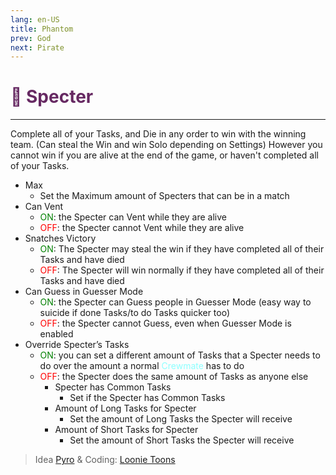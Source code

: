 ```yaml
---
lang: en-US
title: Phantom
prev: God
next: Pirate
---
```


# <font color="#662962">👻 <b>Specter</b></font> <Badge text="Chaos" type="tip" vertical="middle"/>
---

Complete all of your Tasks, and Die in any order to win with the winning team. (Can steal the Win and win Solo depending on Settings) 
However you cannot win if you are alive at the end of the game, or haven't completed all of your Tasks.
* Max
  * Set the Maximum amount of Specters that can be in a match
* Can Vent
  * <font color=green>ON</font>: the Specter can Vent while they are alive
  * <font color=red>OFF</font>: the Specter cannot Vent while they are alive
* Snatches Victory
  * <font color=green>ON</font>: The Specter may steal the win if they have completed all of their Tasks and have died
  * <font color=red>OFF</font>: The Specter will win normally if they have completed all of their Tasks and have died
* Can Guess in Guesser Mode
  * <font color=green>ON</font>: the Specter can Guess people in Guesser Mode (easy way to suicide if done Tasks/to do Tasks quicker too)
  * <font color=red>OFF</font>: the Specter cannot Guess, even when Guesser Mode is enabled
* Override Specter’s Tasks
  * <font color=green>ON</font>: you can set a different amount of Tasks that a Specter needs to do over the amount a normal <font color=#8cffff>Crewmate</font> has to do
  * <font color=red>OFF</font>: the Specter does the same amount of Tasks as anyone else
    * Specter has Common Tasks
      * Set if the Specter has Common Tasks
    * Amount of Long Tasks for Specter
      * Set the amount of Long Tasks the Specter will receive
    * Amount of Short Tasks for Specter
      * Set the amount of Short Tasks the Specter will receive

> Idea [Pyro](#) & Coding: [Loonie Toons](https://github.com/Loonie-Toons)